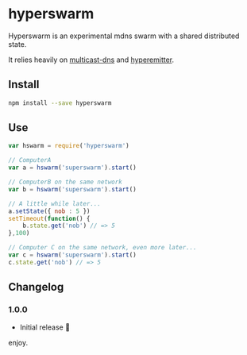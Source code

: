 # hyperswarm 

Hyperswarm is an experimental mdns swarm with a shared distributed state.

It relies heavily on [multicast-dns](https://www.npmjs.com/package/multicast-dns) and [hyperemitter](https://www.npmjs.com/package/hyperemitter).

## Install

```sh
npm install --save hyperswarm
```

## Use

```js
var hswarm = require('hyperswarm')

// ComputerA
var a = hswarm('superswarm').start()

// ComputerB on the same network
var b = hswarm('superswarm').start()

// A little while later...
a.setState({ nob : 5 })
setTimeout(function() {
    b.state.get('nob') // => 5
},100)

// Computer C on the same network, even more later...
var c = hswarm('superswarm').start()
c.state.get('nob') // => 5
```

## Changelog

### 1.0.0

* Initial release :tada:

enjoy.
